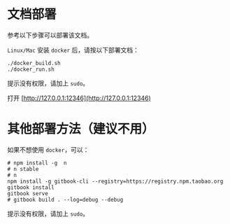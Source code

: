 # 文档部署

参考以下步骤可以部署该文档。

`Linux/Mac` 安装 `docker` 后，请按以下部署文档：

```
./docker_build.sh
./docker_run.sh
```

提示没有权限，请加上 `sudo`。

打开 [http://127.0.0.1:12346](http://127.0.0.1:12346)

# 其他部署方法（建议不用）

如果不想使用 `docker`，可以：

```
# npm install -g  n
# n stable
# n
npm install -g gitbook-cli --registry=https://registry.npm.taobao.org
gitbook install
gitbook serve
# gitbook build . --log=debug --debug
```

提示没有权限，请加上 `sudo`。